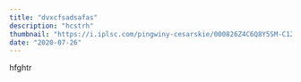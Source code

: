 ```yaml
---
title: "dvxcfsadsafas"
description: "hcstrh"
thumbnail: "https://i.iplsc.com/pingwiny-cesarskie/000826Z4C6Q8Y5SM-C123-F4.jpg"
date: "2020-07-26"
---
```

<p>hfghtr</p>